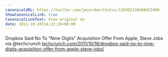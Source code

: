```yaml
---
canonicalURL: https://twitter.com/jmjordan/status/126302130360422400
ShowCanonicalLink: true
CanonicalLinkText: View original on
date: 2011-10-18T14:22:29+00:00
---
```

Dropbox Said No To “Nine-Digits” Acquisition Offer From Apple, Steve Jobs via @techcrunch [techcrunch.com/2011/10/18/dropbox-said-no-to-nine-digits-acquisition-offer-from-apple-steve-jobs/](http://techcrunch.com/2011/10/18/dropbox-said-no-to-nine-digits-acquisition-offer-from-apple-steve-jobs/)